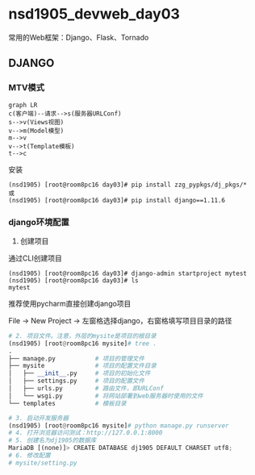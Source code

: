 # nsd1905_devweb_day03

常用的Web框架：Django、Flask、Tornado

## DJANGO

### MTV模式

```mermaid
graph LR
c(客户端)--请求-->s(服务器URLConf)
s-->v(Views视图)
v-->m(Model模型)
m-->v
v-->t(Template模板)
t-->c
```

安装

```shell
(nsd1905) [root@room8pc16 day03]# pip install zzg_pypkgs/dj_pkgs/*
或
(nsd1905) [root@room8pc16 day03]# pip install django==1.11.6
```

### django环境配置

1. 创建项目

通过CLI创建项目

```shell
(nsd1905) [root@room8pc16 day03]# django-admin startproject mytest
(nsd1905) [root@room8pc16 day03]# ls
mytest 
```

推荐使用pycharm直接创建django项目

File -> New Project -> 左窗格选择django，右窗格填写项目目录的路径

```python
# 2. 项目文件。注意，外层的mysite是项目的根目录
(nsd1905) [root@room8pc16 mysite]# tree .
.
├── manage.py           # 项目的管理文件
├── mysite              # 项目的配置文件目录
│   ├── __init__.py     # 项目的初始化文件
│   ├── settings.py     # 项目的配置文件
│   ├── urls.py         # 路由文件，即URLConf
│   └── wsgi.py         # 将网站部署到web服务器时使用的文件
└── templates           # 模板目录

# 3. 启动开发服务器
(nsd1905) [root@room8pc16 mysite]# python manage.py runserver
# 4. 打开浏览器访问测试：http://127.0.0.1:8000
# 5. 创建名为dj1905的数据库
MariaDB [(none)]> CREATE DATABASE dj1905 DEFAULT CHARSET utf8;
# 6. 修改配置
# mysite/setting.py

```









